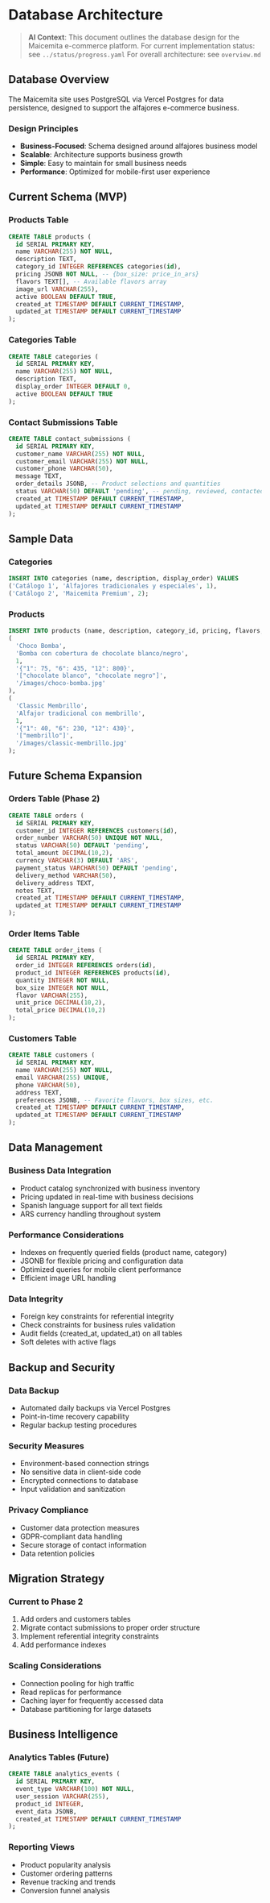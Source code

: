 # Database Architecture

> **AI Context**: This document outlines the database design for the Maicemita e-commerce platform.
> For current implementation status: see `../status/progress.yaml`
> For overall architecture: see `overview.md`

## Database Overview

The Maicemita site uses PostgreSQL via Vercel Postgres for data persistence, designed to support the alfajores e-commerce business.

### Design Principles
- **Business-Focused**: Schema designed around alfajores business model
- **Scalable**: Architecture supports business growth
- **Simple**: Easy to maintain for small business needs
- **Performance**: Optimized for mobile-first user experience

## Current Schema (MVP)

### Products Table
```sql
CREATE TABLE products (
  id SERIAL PRIMARY KEY,
  name VARCHAR(255) NOT NULL,
  description TEXT,
  category_id INTEGER REFERENCES categories(id),
  pricing JSONB NOT NULL, -- {box_size: price_in_ars}
  flavors TEXT[], -- Available flavors array
  image_url VARCHAR(255),
  active BOOLEAN DEFAULT TRUE,
  created_at TIMESTAMP DEFAULT CURRENT_TIMESTAMP,
  updated_at TIMESTAMP DEFAULT CURRENT_TIMESTAMP
);
```

### Categories Table
```sql
CREATE TABLE categories (
  id SERIAL PRIMARY KEY,
  name VARCHAR(255) NOT NULL,
  description TEXT,
  display_order INTEGER DEFAULT 0,
  active BOOLEAN DEFAULT TRUE
);
```

### Contact Submissions Table
```sql
CREATE TABLE contact_submissions (
  id SERIAL PRIMARY KEY,
  customer_name VARCHAR(255) NOT NULL,
  customer_email VARCHAR(255) NOT NULL,
  customer_phone VARCHAR(50),
  message TEXT,
  order_details JSONB, -- Product selections and quantities
  status VARCHAR(50) DEFAULT 'pending', -- pending, reviewed, contacted, completed
  created_at TIMESTAMP DEFAULT CURRENT_TIMESTAMP,
  updated_at TIMESTAMP DEFAULT CURRENT_TIMESTAMP
);
```

## Sample Data

### Categories
```sql
INSERT INTO categories (name, description, display_order) VALUES
('Catálogo 1', 'Alfajores tradicionales y especiales', 1),
('Catálogo 2', 'Maicemita Premium', 2);
```

### Products
```sql
INSERT INTO products (name, description, category_id, pricing, flavors, image_url) VALUES
(
  'Choco Bomba',
  'Bomba con cobertura de chocolate blanco/negro',
  1,
  '{"1": 75, "6": 435, "12": 800}',
  '["chocolate blanco", "chocolate negro"]',
  '/images/choco-bomba.jpg'
),
(
  'Classic Membrillo',
  'Alfajor tradicional con membrillo',
  1,
  '{"1": 40, "6": 230, "12": 430}',
  '["membrillo"]',
  '/images/classic-membrillo.jpg'
);
```

## Future Schema Expansion

### Orders Table (Phase 2)
```sql
CREATE TABLE orders (
  id SERIAL PRIMARY KEY,
  customer_id INTEGER REFERENCES customers(id),
  order_number VARCHAR(50) UNIQUE NOT NULL,
  status VARCHAR(50) DEFAULT 'pending',
  total_amount DECIMAL(10,2),
  currency VARCHAR(3) DEFAULT 'ARS',
  payment_status VARCHAR(50) DEFAULT 'pending',
  delivery_method VARCHAR(50),
  delivery_address TEXT,
  notes TEXT,
  created_at TIMESTAMP DEFAULT CURRENT_TIMESTAMP,
  updated_at TIMESTAMP DEFAULT CURRENT_TIMESTAMP
);
```

### Order Items Table
```sql
CREATE TABLE order_items (
  id SERIAL PRIMARY KEY,
  order_id INTEGER REFERENCES orders(id),
  product_id INTEGER REFERENCES products(id),
  quantity INTEGER NOT NULL,
  box_size INTEGER NOT NULL,
  flavor VARCHAR(255),
  unit_price DECIMAL(10,2),
  total_price DECIMAL(10,2)
);
```

### Customers Table
```sql
CREATE TABLE customers (
  id SERIAL PRIMARY KEY,
  name VARCHAR(255) NOT NULL,
  email VARCHAR(255) UNIQUE,
  phone VARCHAR(50),
  address TEXT,
  preferences JSONB, -- Favorite flavors, box sizes, etc.
  created_at TIMESTAMP DEFAULT CURRENT_TIMESTAMP,
  updated_at TIMESTAMP DEFAULT CURRENT_TIMESTAMP
);
```

## Data Management

### Business Data Integration
- Product catalog synchronized with business inventory
- Pricing updated in real-time with business decisions
- Spanish language support for all text fields
- ARS currency handling throughout system

### Performance Considerations
- Indexes on frequently queried fields (product name, category)
- JSONB for flexible pricing and configuration data
- Optimized queries for mobile client performance
- Efficient image URL handling

### Data Integrity
- Foreign key constraints for referential integrity
- Check constraints for business rules validation
- Audit fields (created_at, updated_at) on all tables
- Soft deletes with active flags

## Backup and Security

### Data Backup
- Automated daily backups via Vercel Postgres
- Point-in-time recovery capability
- Regular backup testing procedures

### Security Measures
- Environment-based connection strings
- No sensitive data in client-side code
- Encrypted connections to database
- Input validation and sanitization

### Privacy Compliance
- Customer data protection measures
- GDPR-compliant data handling
- Secure storage of contact information
- Data retention policies

## Migration Strategy

### Current to Phase 2
1. Add orders and customers tables
2. Migrate contact submissions to proper order structure
3. Implement referential integrity constraints
4. Add performance indexes

### Scaling Considerations
- Connection pooling for high traffic
- Read replicas for performance
- Caching layer for frequently accessed data
- Database partitioning for large datasets

## Business Intelligence

### Analytics Tables (Future)
```sql
CREATE TABLE analytics_events (
  id SERIAL PRIMARY KEY,
  event_type VARCHAR(100) NOT NULL,
  user_session VARCHAR(255),
  product_id INTEGER,
  event_data JSONB,
  created_at TIMESTAMP DEFAULT CURRENT_TIMESTAMP
);
```

### Reporting Views
- Product popularity analysis
- Customer ordering patterns
- Revenue tracking and trends
- Conversion funnel analysis